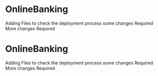 # OnlineBanking
Adding Files to check the deployment process
some changes Required
More changes Required
# OnlineBanking
Adding Files to check the deployment process
some changes Required
More changes Required
